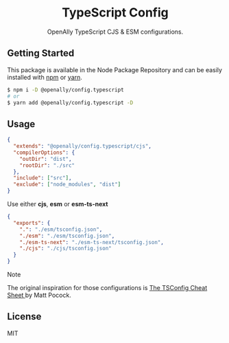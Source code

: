 <p align="center">
  <h1 align="center">TypeScript Config</h1>
</p>

<div align="center">OpenAlly TypeScript CJS & ESM configurations.</div>

## Getting Started

This package is available in the Node Package Repository and can be easily installed with [npm](https://docs.npmjs.com/getting-started/what-is-npm) or [yarn](https://yarnpkg.com).

```bash
$ npm i -D @openally/config.typescript
# or
$ yarn add @openally/config.typescript -D
```

## Usage

```json
{
  "extends": "@openally/config.typescript/cjs",
  "compilerOptions": {
    "outDir": "dist",
    "rootDir": "./src"
  },
  "include": ["src"],
  "exclude": ["node_modules", "dist"]
}

```

Use either **cjs**, **esm** or **esm-ts-next**

```json
{
  "exports": {
    ".": "./esm/tsconfig.json",
    "./esm": "./esm/tsconfig.json",
    "./esm-ts-next": "./esm-ts-next/tsconfig.json",
    "./cjs": "./cjs/tsconfig.json"
  }
}
```

> [!NOTE]
> The original inspiration for those configurations is [The TSConfig Cheat Sheet
](https://www.totaltypescript.com/tsconfig-cheat-sheet) by Matt Pocock.


## License
MIT
